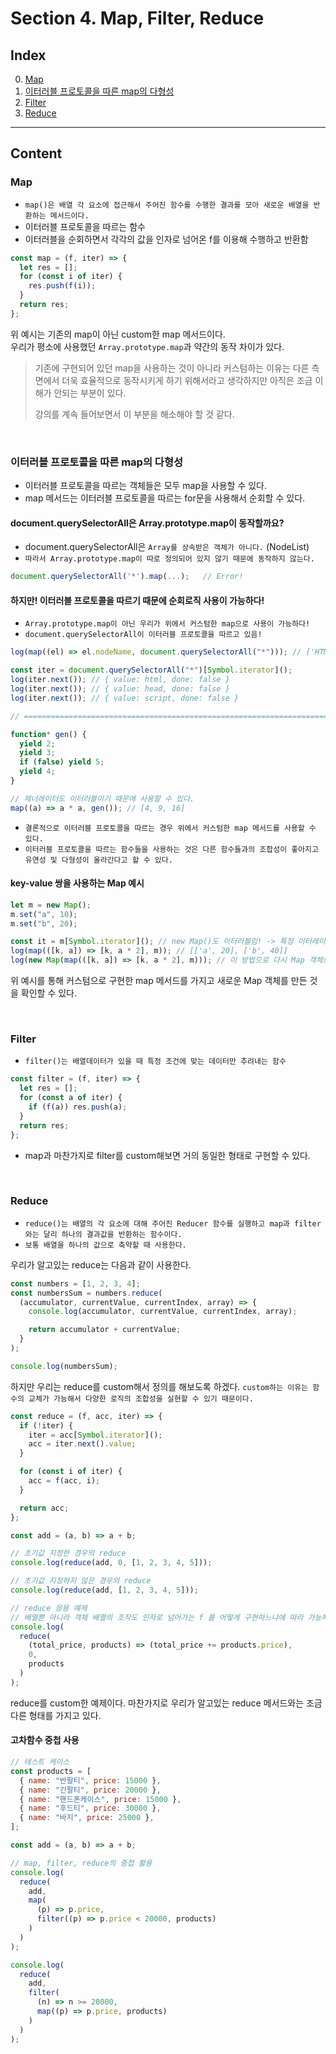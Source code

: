 # Section 4. Map, Filter, Reduce

## Index

0. [Map](#Map)
1. [이터러블 프로토콜을 따른 map의 다형성](#이터러블-프로토콜을-따른-map의-다형성)
2. [Filter](#Filter)
3. [Reduce](#Reduce)

---

## Content

### Map

- `map()은 배열 각 요소에 접근해서 주어진 함수를 수행한 결과를 모아 새로운 배열을 반환하는 메서드이다.`
- 이터러블 프로토콜을 따르는 함수
- 이터러블을 순회하면서 각각의 값을 인자로 넘어온 f를 이용해 수행하고 반환함

```javascript
const map = (f, iter) => {
  let res = [];
  for (const i of iter) {
    res.push(f(i));
  }
  return res;
};
```

위 예시는 기존의 map이 아닌 custom한 map 메서드이다. <br>
우리가 평소에 사용했던 `Array.prototype.map`과 약간의 동작 차이가 있다.<br>

> 기존에 구현되어 있던 map을 사용하는 것이 아니라 커스텀하는 이유는 다른 측면에서 더욱 효율적으로 동작시키게 하기 위해서라고 생각하지만 아직은 조금 이해가 안되는 부분이 있다.
>
> 강의를 계속 들어보면서 이 부분을 해소해야 할 것 같다.

<br>

### 이터러블 프로토콜을 따른 map의 다형성

- 이터러블 프로토콜을 따르는 객체들은 모두 map을 사용할 수 있다.
- map 메서드는 이터러블 프로토콜을 따르는 for문을 사용해서 순회할 수 있다.

#### document.querySelectorAll은 Array.prototype.map이 동작할까요?

- document.querySelectorAll은 `Array를 상속받은 객체가 아니다.` (NodeList)
- `따라서 Array.prototype.map이 따로 정의되어 있지 않기 때문에 동작하지 않는다.`

```javascript
document.querySelectorAll('*').map(...);   // Error!
```

#### 하지만! 이터러블 프로토콜을 따르기 때문에 순회로직 사용이 가능하다!

- `Array.prototype.map이 아닌 우리가 위에서 커스텀한 map으로 사용이 가능하다!`
- `document.querySelectorAll이 이터러블 프로토콜을 따르고 있음!`

```javascript
log(map((el) => el.nodeName, document.querySelectorAll("*"))); // ['HTML', 'HEAD', 'SCRIPT', ...]

const iter = document.querySelectorAll("*")[Symbol.iterator]();
log(iter.next()); // { value: html, done: false }
log(iter.next()); // { value: head, done: false }
log(iter.next()); // { value: script, done: false }

// ====================================================================

function* gen() {
  yield 2;
  yield 3;
  if (false) yield 5;
  yield 4;
}

// 제너레이터도 이터러블이기 때문에 사용할 수 있다.
map((a) => a * a, gen()); // [4, 9, 16]
```

- `결론적으로 이터러블 프로토콜을 따르는 경우 위에서 커스텀한 map 메서드를 사용할 수 있다.`<br>
- `이터러블 프로토콜을 따르는 함수들을 사용하는 것은 다른 함수들과의 조합성이 좋아지고 유연성 및 다형성이 올라간다고 할 수 있다.`

#### key-value 쌍을 사용하는 Map 예시

```javascript
let m = new Map();
m.set("a", 10);
m.set("b", 20);

const it = m[Symbol.iterator](); // new Map()도 이터러블임! -> 특정 이터레이터 반환
log(map(([k, a]) => [k, a * 2], m)); // [['a', 20], ['b', 40]]
log(new Map(map(([k, a]) => [k, a * 2], m))); // 이 방법으로 다시 Map 객체로 만들 수 있다.
```

위 예시를 통해 커스텀으로 구현한 map 메서드를 가지고 새로운 Map 객체를 만든 것을 확인할 수 있다.

<br>

### Filter

- `filter()는 배열데이터가 있을 때 특정 조건에 맞는 데이터만 추려내는 함수`

```javascript
const filter = (f, iter) => {
  let res = [];
  for (const a of iter) {
    if (f(a)) res.push(a);
  }
  return res;
};
```

- map과 마찬가지로 filter를 custom해보면 거의 동일한 형태로 구현할 수 있다.

<br>

### Reduce

- `reduce()는 배열의 각 요소에 대해 주어진 Reducer 함수를 실행하고 map과 filter와는 달리 하나의 결과값을 반환하는 함수이다.`
- `보통 배열을 하나의 값으로 축약할 때 사용한다.`

우리가 알고있는 reduce는 다음과 같이 사용한다.

```javascript
const numbers = [1, 2, 3, 4];
const numbersSum = numbers.reduce(
  (accumulator, currentValue, currentIndex, array) => {
    console.log(accumulator, currentValue, currentIndex, array);

    return accumulator + currentValue;
  }
);

console.log(numbersSum);
```

하지만 우리는 reduce를 custom해서 정의를 해보도록 하겠다. `custom하는 이유는 함수의 교체가 가능해서 다양한 로직의 조합성을 실현할 수 있기 때문이다.`

```javascript
const reduce = (f, acc, iter) => {
  if (!iter) {
    iter = acc[Symbol.iterator]();
    acc = iter.next().value;
  }

  for (const i of iter) {
    acc = f(acc, i);
  }

  return acc;
};

const add = (a, b) => a + b;

// 초기값 지정한 경우의 reduce
console.log(reduce(add, 0, [1, 2, 3, 4, 5]));

// 초기값 지정하지 않은 경우의 reduce
console.log(reduce(add, [1, 2, 3, 4, 5]));

// reduce 응용 예제
// 배열뿐 아니라 객체 배열의 조작도 인자로 넘어가는 f 를 어떻게 구현하느냐에 따라 가능해집니다.
console.log(
  reduce(
    (total_price, products) => (total_price += products.price),
    0,
    products
  )
);
```

reduce를 custom한 예제이다. 마찬가지로 우리가 알고있는 reduce 메서드와는 조금 다른 형태를 가지고 있다.

#### 고차함수 중첩 사용

```javascript
// 테스트 케이스
const products = [
  { name: "반팔티", price: 15000 },
  { name: "긴팔티", price: 20000 },
  { name: "핸드폰케이스", price: 15000 },
  { name: "후드티", price: 30000 },
  { name: "바지", price: 25000 },
];

const add = (a, b) => a + b;

// map, filter, reduce의 중첩 활용
console.log(
  reduce(
    add,
    map(
      (p) => p.price,
      filter((p) => p.price < 20000, products)
    )
  )
);

console.log(
  reduce(
    add,
    filter(
      (n) => n >= 20000,
      map((p) => p.price, products)
    )
  )
);
```
